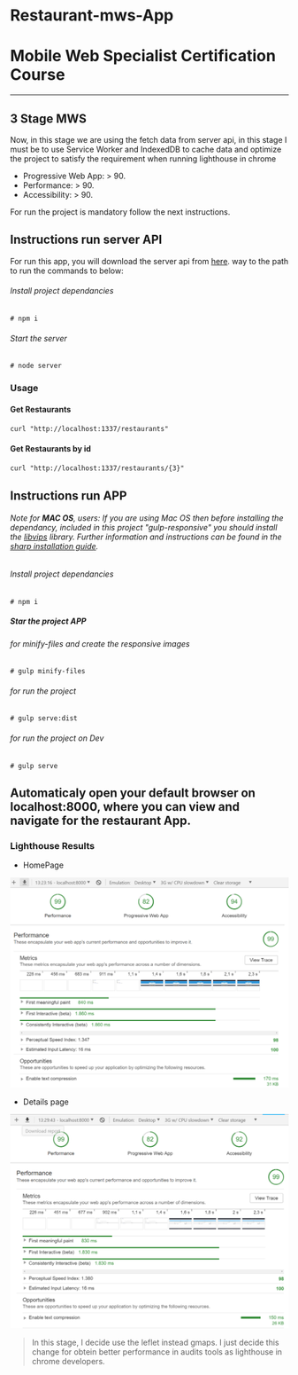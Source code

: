 # Restaurant-mws-App

# Mobile Web Specialist Certification Course
---
## 3 Stage MWS

Now, in this stage we are using the fetch data from server api, in this stage I must be to use Service Worker and IndexedDB to cache data and optimize the project to satisfy the requirement when running lighthouse in chrome

- Progressive Web App: > 90.
- Performance: > 90.
- Accessibility: > 90.


For run the project is mandatory follow the next instructions.

## Instructions run server API
For run this app, you will download the server api from [here](https://github.com/udacity/mws-restaurant-stage-3).
way to the path to run the commands to below:

###### Install project dependancies
```
# npm i
```

###### Start the server
```
# node server
```

### Usage

#### Get Restaurants
```
curl "http://localhost:1337/restaurants"
```
#### Get Restaurants by id
````
curl "http://localhost:1337/restaurants/{3}"
````

## Instructions run APP

###### Note for **MAC OS**, users: If you are using Mac OS then before installing the dependancy, included in this project  "gulp-responsive" you should install the [libvips](https://github.com/jcupitt/libvips) library.  Further information and instructions can be found in the [sharp installation guide](http://sharp.dimens.io/en/stable/install/).

###### Install project dependancies
```
# npm i
```

##### Star the project APP

###### for minify-files and create the responsive images
```
# gulp minify-files 
```
###### for run the project
```
# gulp serve:dist 
```
###### for run the project on Dev
```
# gulp serve 
```

## Automaticaly open your default browser on localhost:8000, where you can view and navigate for the restaurant App.


### Lighthouse Results

*  HomePage

![homepage](./img/home.png)

*  Details page

![homepage](./img/details.png)


> In this stage, I decide use the leflet instead gmaps. I just decide this change for obtein better performance in audits tools as lighthouse in chrome developers.